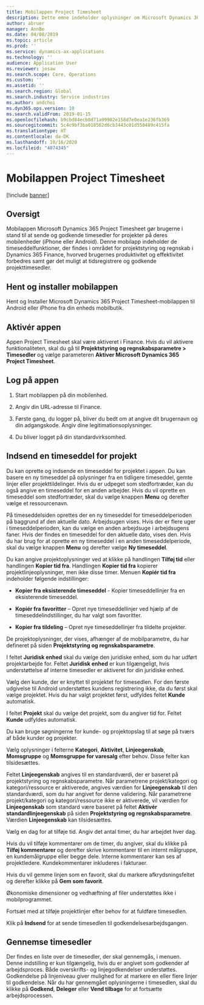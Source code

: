 ```yaml
---
title: Mobilappen Project Timesheet
description: Dette emne indeholder oplysninger om Microsoft Dynamics 365 Project Timesheet-mobilprogrammet. Mobilappen til Project Timesheet gør brugerne i stand til at sende og godkende timesedler for projekter på deres mobilenheder.
author: abruer
manager: AnnBe
ms.date: 04/08/2019
ms.topic: article
ms.prod: ''
ms.service: dynamics-ax-applications
ms.technology: ''
audience: Application User
ms.reviewer: josaw
ms.search.scope: Core, Operations
ms.custom: ''
ms.assetid: ''
ms.search.region: Global
ms.search.industry: Service industries
ms.author: andchoi
ms.dyn365.ops.version: 10
ms.search.validFrom: 2019-01-15
ms.openlocfilehash: b9cbd84ecb0d71a99982e158d7e0ea1e236fb369
ms.sourcegitcommit: 5c4c9bf3ba018562d6cb3443c01d550489c415fa
ms.translationtype: HT
ms.contentlocale: da-DK
ms.lasthandoff: 10/16/2020
ms.locfileid: "4074345"
---
```

# <a name="project-timesheet-mobile-application"></a>Mobilappen Project Timesheet

[!include [banner](../includes/banner.md)]

## <a name="overview"></a>Oversigt

Mobilappen Microsoft Dynamics 365 Project Timesheet gør brugerne i stand til at sende og godkende timesedler for projekter på deres mobilenheder (iPhone eller Android). Denne mobilapp indeholder de timeseddelfunktioner, der findes i området for projektstyring og regnskab i Dynamics 365 Finance, hvorved brugernes produktivitet og effektivitet forbedres samt gør det muligt at tidsregistrere og godkende projekttimesedler.

## <a name="download-and-install-the-mobile-app"></a>Hent og installer mobilappen

Hent og Installer Microsoft Dynamics 365 Project Timesheet-mobilappen til Android eller iPhone fra din enheds mobilbutik.

## <a name="enable-the-app"></a>Aktivér appen 

Appen Project Timesheet skal være aktiveret i Finance. Hvis du vil aktivere funktionaliteten, skal du gå til **Projektstyring og regnskabsparametre \> Timesedler** og vælge parameteren **Aktiver Microsoft Dynamics 365 Project Timesheet**.

## <a name="sign-in-to-the-app"></a>Log på appen

1.  Start mobilappen på din mobilenhed.

2.  Angiv din URL-adresse til Finance.

3.  Første gang, du logger på, bliver du bedt om at angive dit brugernavn og din adgangskode. Angiv dine legitimationsoplysninger.

4.  Du bliver logget på din standardvirksomhed.

## <a name="submit-a-project-timesheet"></a>Indsend en timeseddel for projekt

Du kan oprette og indsende en timeseddel for projektet i appen. Du kan basere en ny timeseddel på oplysninger fra en tidligere timeseddel, gemte linjer eller projekttildelinger. Hvis du er udpeget som stedfortræder, kan du også angive en timeseddel for en anden arbejder. Hvis du vil oprette en timeseddel som stedfortræder, skal du vælge knappen **Menu** og derefter vælge et ressourcenavn.

På timeseddelsiden oprettes der en ny timeseddel for timeseddelperioden på baggrund af den aktuelle dato. Arbejdsugen vises. Hvis der er flere uger i timeseddelperioden, kan du vælge en anden arbejdsuge i arbejdsugens faner.
Hvis der findes en timeseddel for den aktuelle dato, vises den. Hvis du har brug for at oprette en ny timeseddel i en anden timeseddelperiode, skal du vælge knappen **Menu** og derefter vælge **Ny timeseddel**.

Du kan angive projektoplysninger ved at klikke på handlingen **Tilføj tid** eller handlingen **Kopier tid fra**. Handlingen **Kopier tid fra** kopierer projektlinjeoplysninger, men ikke disse timer. Menuen **Kopiér tid fra** indeholder følgende indstillinger:

- **Kopier fra eksisterende timeseddel** - Kopier timeseddellinjer fra en eksisterende timeseddel.

- **Kopiér fra favoritter** – Opret nye timeseddellinjer ved hjælp af de timeseddelindstillinger, du har valgt som favoritter.

- **Kopier fra tildeling** – Opret nye timeseddellinjer fra tildelte projekter.

De projektoplysninger, der vises, afhænger af de mobilparametre, du har defineret på siden **Projektstyring og regnskabsparametre**.

I feltet **Juridisk enhed** skal du vælge den juridiske enhed, som du har udført projektarbejde for. Feltet **Juridisk enhed** er kun tilgængeligt, hvis understøttelse af interne timesedler er aktiveret for din juridiske enhed.

Vælg den kunde, der er knyttet til projektet for timesedlen. For den første udgivelse til Android understøttes kundens registrering ikke, da du først skal vælge projektet. Hvis du har valgt projektet først, udfyldes feltet **Kunde** automatisk.

I feltet **Projekt** skal du vælge det projekt, som du angiver tid for. Feltet **Kunde** udfyldes automatisk.

Du kan bruge søgningerne for kunde- og projektopslag til at søge på tværs af både kunder og projekter.

Vælg oplysninger i felterne **Kategori**, **Aktivitet**, **Linjeegenskab**, **Momsgruppe** og **Momsgruppe for varesalg** efter behov. Disse felter kan tilsidesættes.

Feltet **Linjeegenskab** angives til en standardværdi, der er baseret på projektstyring og regnskabsparametre. Når parametrene projekt/kategori og kategori/ressource er aktiverede, angives værdien for **Linjeegenskab** til den standardværdi, som du har angivet for denne validering. Når parametrene projekt/kategori og kategori/ressource ikke er aktiverede, vil værdien for **Linjeegenskab** som standard være baseret på feltet **Aktivér standardlinjeegenskab** på siden **Projektstyring og regnskabsparametre**. Værdien **Linjeegenskab** kan tilsidesættes.

Vælg en dag for at tilføje tid. Angiv det antal timer, du har arbejdet hver dag.

Hvis du vil tilføje kommentarer om de timer, du angiver, skal du klikke på **Tilføj kommentarer** og derefter skrive kommentarer til en internt målgruppe, en kundemålgruppe eller begge dele.
Interne kommentarer kan ses af projektledere. Kundekommentarer inkluderes i fakturaer.

Hvis du vil gemme linjen som en favorit, skal du markere afkrydsningsfeltet og derefter klikke på **Gem som favorit**.

Økonomiske dimensioner og vedhæftning af filer understøttes ikke i mobilprogrammet.

Fortsæt med at tilføje projektlinjer efter behov for at fuldføre timesedlen.

Klik på **Indsend** for at sende timesedlen til godkendelsesarbejdsgangen.

## <a name="review-timesheets"></a>Gennemse timesedler

Der findes en liste over de timesedler, der skal gennemgås, i menuen. Denne indstilling er kun tilgængelig, hvis du er angivet som godkender af arbejdsproces. Både overskrifts- og linjegodkendelser understøttes. Godkendelse på linjeniveau giver mulighed for at markere en eller flere linjer til godkendelse. Når du har gennemgået oplysningerne i timesedlen, skal du klikke på **Godkend**, **Deleger** eller **Vend tilbage** for at fortsætte arbejdsprocessen.
